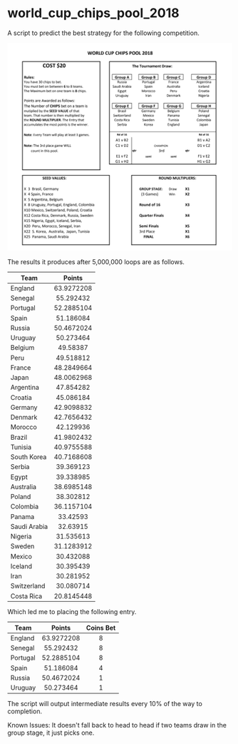 # world_cup_chips_pool_2018

A script to predict the best strategy for the following competition.

![Competition Rules](https://raw.githubusercontent.com/MarkLambe/world_cup_chips_pool_2018/master/competition_rules.png)

The results it produces after 5,000,000 loops are as follows.

| Team         |   Points   |
| ------------ | :--------: |
| England      | 63.9272208 |
| Senegal      | 55.292432  |
| Portugal     | 52.2885104 |
| Spain        | 51.186084  |
| Russia       | 50.4672024 |
| Uruguay      | 50.273464  |
| Belgium      |  49.58387  |
| Peru         | 49.518812  |
| France       | 48.2849664 |
| Japan        | 48.0062968 |
| Argentina    | 47.854282  |
| Croatia      | 45.086184  |
| Germany      | 42.9098832 |
| Denmark      | 42.7656432 |
| Morocco      | 42.129936  |
| Brazil       | 41.9802432 |
| Tunisia      | 40.9755588 |
| South Korea  | 40.7168608 |
| Serbia       | 39.369123  |
| Egypt        | 39.338985  |
| Australia    | 38.6985148 |
| Poland       | 38.302812  |
| Colombia     | 36.1157104 |
| Panama       |  33.42593  |
| Saudi Arabia |  32.63915  |
| Nigeria      | 31.535613  |
| Sweden       | 31.1283912 |
| Mexico       | 30.432088  |
| Iceland      | 30.395439  |
| Iran         | 30.281952  |
| Switzerland  | 30.080714  |
| Costa Rica   | 20.8145448 |

Which led me to placing the following entry.

| Team     |   Points   | Coins Bet |
| -------- | :--------: | :-------: |
| England  | 63.9272208 |     8     |
| Senegal  | 55.292432  |     8     |
| Portugal | 52.2885104 |     8     |
| Spain    | 51.186084  |     4     |
| Russia   | 50.4672024 |     1     |
| Uruguay  | 50.273464  |     1     |

The script will output intermediate results every 10% of the way to completion.

Known Issues:
It doesn't fall back to head to head if two teams draw in the group stage, it just picks one.
